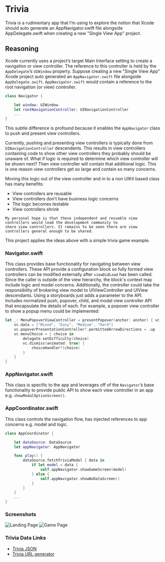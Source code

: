 # Trivia

Trivia is a rudimentary app that I’m using to explore the notion that Xcode should auto generate an AppNavigator.swift file alongside AppDelegate.swift when creating a new "Single View App" project.
   
## Reasoning
Xcode currently uses a project’s target Main Interface setting to create a navigation or view controller. The reference to this controller is held by the `AppDelegate`’s `UIWindow` property. Suppose creating a new "Single View App" Xcode project auto generated an `AppNavigator.swift` file alongside `AppDelegate.swift`. `AppNavigator.swift` would contain a reference to the root navigation (or view) controller.

```swift
class Navigator {

    let window: UIWindow
    let rootNavigationController: UINavigationController
    ...
}
```

This subtle difference is profound because it enables the `AppNavigator` class to push and present view controllers.

Currently, pushing and presenting view controllers is typically done from `UINavigationController` descendants. This results in view controllers containing code to show other view controllers they probably should be unaware of. What if logic is required to determine which view controller will be shown next? Then view controller will contain that additional logic. This is one reason view controllers get so large and contain so many concerns.

Moving this logic out of the view controller and in to a non UIKit based class has many benefits:

* View controllers are reusable
* View controllers don’t have business logic concerns
* The logic becomes testable
* View controllers shrink


```
My personal hope is that these independent and resuable view controllers would lead the development community to
share view controllers. It remains to be seen there are view controllers general enough to be shared.
```

This project applies the ideas above with a simple trivia game example.


### Navigator.swift
This class provides base functionality for navigating between view controllers. These API provide a configuration block so fully formed view controllers can be modified externally after `viewDidLoad` has been called. Since the caller is outside of the view hierarchy, the block's context may include logic and model concerns. Additionally, the controller could take the responsibility of brokering view model to UIViewController and UIView descendants. Using a storyboards just adds a parameter to the API.  Includes normalized push, popover, child, and modal view controller API that encapsulate the details of each. For example, a popover view controller to show a popup menu could be implemented:
```swift
let _: MenuPopoverViewController = presentPopover(anchor: anchor) { vc in
    vc.data = ["Mixed", "Easy", "Medium", "Hard"]
    vc.popoverPresentationController?.permittedArrowDirections = .up
    vc.menuChoice = { choice in
        delegate.setDifficulty(choice)
        vc.dismiss(animated: true) {
            choiceHandler?(choice)
        }
    }
}
```

### AppNavigator.swift
This class is specific to the app and leverages off of the `Navigator`’s base functionality to provide public API to show each view controller in an app e.g. `showModalOptionScreen()`.


### AppCoordinator.swift
This class controls the navigation flow, has injected references to app concerns e.g. model and logic.
```swift
class AppCoordinator {

    let dataSource: DataSource
    let appNavigator: AppNavigator

    func play() {
        dataSource.fetchTriviaModel { data in
            if let model = data {
                self.appNavigator.showGameScreen(model)
            } else {
                self.appNavigator.showNoDataScreen()
            }
        }
    }
    ...
}
```

### Screenshots

![Landing Page](https://user-images.githubusercontent.com/2135673/39156835-d0be650a-470c-11e8-8535-476e6785f78f.jpeg)
![Game Page](https://user-images.githubusercontent.com/2135673/39156834-d0a38d48-470c-11e8-84d4-59983933bb8f.jpeg)

### Trivia Data Links

* [Trivia JSON](https://opentdb.com/api.php?amount=100)
* [Trivia URL generator](https://opentdb.com/api_config.php)
